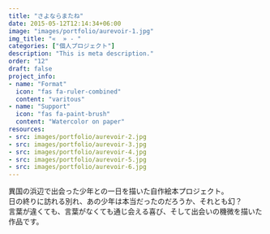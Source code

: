 ```yaml
---
title: "さよならまたね"
date: 2015-05-12T12:14:34+06:00
image: "images/portfolio/aurevoir-1.jpg"
img_title: "«  » - "
categories: ["個人プロジェクト"]
description: "This is meta description."
order: "12"
draft: false
project_info:
- name: "Format"
  icon: "fas fa-ruler-combined"
  content: "varitous"
- name: "Support"
  icon: "fas fa-paint-brush"
  content: "Watercolor on paper"
resources:
- src: images/portfolio/aurevoir-2.jpg
- src: images/portfolio/aurevoir-3.jpg
- src: images/portfolio/aurevoir-4.jpg
- src: images/portfolio/aurevoir-5.jpg
- src: images/portfolio/aurevoir-6.jpg
---
```

異国の浜辺で出会った少年との一日を描いた自作絵本プロジェクト。  
日の終りに訪れる別れ、あの少年は本当だったのだろうか、それとも幻？    
言葉が違くても、言葉がなくても通じ会える喜び、そして出会いの機微を描いた作品です。
